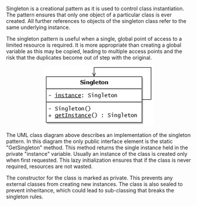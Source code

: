 Singleton is a creational pattern as it is used to control class instantiation. The pattern ensures that only one object of a particular class is ever created. 
All further references to objects of the singleton class refer to the same underlying instance.

The singleton pattern is useful when a single, global point of access to a limited resource is required. It is more appropriate than creating a global variable as 
this may be copied, leading to multiple access points and the risk that the duplicates become out of step with the original.

<p align="center">
  <img src="./Singleton.png">
</p>

The UML class diagram above describes an implementation of the singleton pattern. In this diagram the only public interface element is the static "GetSingleton" 
method. This method returns the single instance held in the private "instance" variable. Usually an instance of the class is created only when first requested. 
This lazy initialization ensures that if the class is never required, resources are not wasted.

The constructor for the class is marked as private. This prevents any external classes from creating new instances. The class is also sealed to prevent inheritance,
which could lead to sub-classing that breaks the singleton rules.